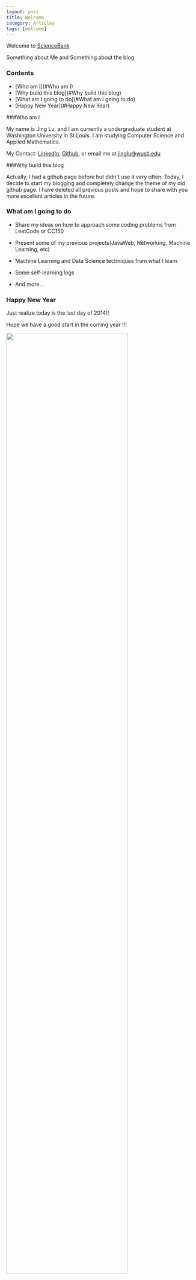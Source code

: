 ```yaml
---
layout: post
title: Welcome
category: Articles
tags: [welcome]
---
```


Welcome to [ScienceBank](https://startupjing.github.io)

Something about Me and Something about the blog

<!-- more -->

### Contents
- [Who am I](#Who am I)
- [Why build this blog](#Why build this blog)
- [What am I going to do](#What am I going to do)
- [Happy New Year](#Happy New Year)

<a name="Who am I"/>

###Who am I

My name is Jing Lu, and I am currently a undergraduate student at Washington University in St.Louis. I am studying Computer Science and Applied Mathematics.

My Contact: [LinkedIn](https://www.linkedin.com/in/jinglu111), [Github](https://github.com/startupjing), or email me at jinglu@wustl.edu

<a name="Why build this blog"/>

###Why build this blog

Actually, I had a github page before but didn't use it very often. Today, I decide to start my blogging and completely change the theme of my old github page. I have deleted all previous posts and hope to share with you more excellent articles in the future.

<a name="What am I going to do"/>

### What am I going to do

* Share my ideas on how to approach some coding problems from LeetCode or CC150

* Present some of my previous projects(JavaWeb, Networking, Machine Learning, etc)

* Machine Learning and Data Science techniques from what I learn

* Some self-learning logs

* And more... 

<a name="Happy New Year"/>

### Happy New Year

Just realize today is the last day of 2014!!

Hope we have a good start in the coming year !!!

<img src="http://www.happynewyearwishess.com/wp-content/uploads/2014/12/happy-new-year-2015.jpg" height="80%" width="80%">





